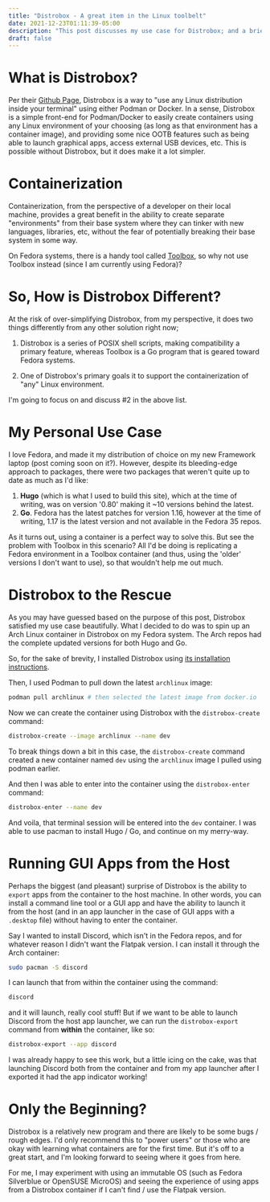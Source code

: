 ```yaml
---
title: "Distrobox - A great item in the Linux toolbelt"
date: 2021-12-23T01:11:39-05:00
description: "This post discusses my use case for Distrobox; and a brief comparison with Toolbox."
draft: false
---
```


# What is Distrobox?

Per their [Github Page](https://github.com/89luca89/distrobox), Distrobox is a way to "use any Linux distribution inside your terminal" using either Podman or Docker. In a sense, Distrobox is a simple front-end for Podman/Docker to easily create containers using any Linux environment of your choosing (as long as that environment has a container image), and providing some nice OOTB features such as being able to launch graphical apps, access external USB devices, etc. This is possible without Distrobox, but it does make it a lot simpler.

# Containerization

Containerization, from the perspective of a developer on their local machine, provides a great benefit in the ability
to create separate "environments" from their base system where they can tinker with new languages, libraries, etc, without the fear of potentially breaking their base system in some way. 

On Fedora systems, there is a handy tool called [Toolbox](https://github.com/containers/toolbox), so why not use Toolbox instead (since I am currently using Fedora)?

# So, How is Distrobox Different?

At the risk of over-simplifying Distrobox, from my perspective, it does two things differently from any other solution right now;

1. Distrobox is a series of POSIX shell scripts, making compatibility a primary feature, whereas Toolbox is a Go program that is geared toward Fedora systems.

2. One of Distrobox's primary goals it to support the containerization of "any" Linux environment. 

I'm going to focus on and discuss #2 in the above list.

# My Personal Use Case

I love Fedora, and made it my distribution of choice on my new Framework laptop (post coming soon on it?). However, despite its bleeding-edge approach to packages, there were two packages that weren't quite up to date as much as I'd like:

1. **Hugo** (which is what I used to build this site), which at the time of writing, was on version '0.80' making it ~10 versions behind the latest. 
2. **Go**. Fedora has the latest patches for version 1.16, however at the time of writing, 1.17 is the latest version and not available in the Fedora 35 repos. 

As it turns out, using a container is a perfect way to solve this. But see the problem with Toolbox in this scenario? All I'd be doing is replicating a Fedora environment in a Toolbox container (and thus, using the 'older' versions I don't want to use), so that wouldn't help me out much.

# Distrobox to the Rescue

As you may have guessed based on the purpose of this post, Distrobox satisfied my use case beautifully. What I decided to do was to spin up an Arch Linux container in Distrobox on my Fedora system. The Arch repos had the complete updated versions for both Hugo and Go.

So, for the sake of brevity, I installed Distrobox using [its installation instructions](https://github.com/89luca89/distrobox#installation). 

Then, I used Podman to pull down the latest `archlinux` image:

```bash
podman pull archlinux # then selected the latest image from docker.io
```

Now we can create the container using Distrobox with the `distrobox-create` command:

```bash
distrobox-create --image archlinux --name dev
```

To break things down a bit in this case, the `distrobox-create` command created a new container named `dev` using the `archlinux` image I pulled using podman earlier. 

And then I was able to enter into the container using the `distrobox-enter` command: 

```bash
distrobox-enter --name dev
```

And voila, that terminal session will be entered into the `dev` container. I was able to use pacman to install Hugo / Go, and continue on my merry-way.

# Running GUI Apps from the Host

Perhaps the biggest (and pleasant) surprise of Distrobox is the ability to `export` apps from the container to the host machine. In other words, you can install a command line tool or a GUI app and have the ability to launch it from the host (and in an app launcher in the case of GUI apps with a `.desktop` file) without having to enter the container.

Say I wanted to install Discord, which isn't in the Fedora repos, and for whatever reason I didn't want the Flatpak version. I can install it through the Arch container:

```bash
sudo pacman -S discord
```

I can launch that from within the container using the command:

```bash
discord
```

and it will launch, really cool stuff! But if we want to be able to launch Discord from the host app launcher, we can run the `distrobox-export` command from **within** the container, like so:

```bash
distrobox-export --app discord
```

I was already happy to see this work, but a little icing on the cake, was that launching Discord both from the container and from my app launcher after I exported it had the app indicator working!

# Only the Beginning?

Distrobox is a relatively new program and there are likely to be some bugs / rough edges. I'd only recommend this to "power users" or those who are okay with learning what containers are for the first time. But it's off to a great start, and I'm looking forward to seeing where it goes from here. 

For me, I may experiment with using an immutable OS (such as Fedora Silverblue or OpenSUSE MicroOS) and seeing the experience of using apps from a Distrobox container if I can't find / use the Flatpak version.